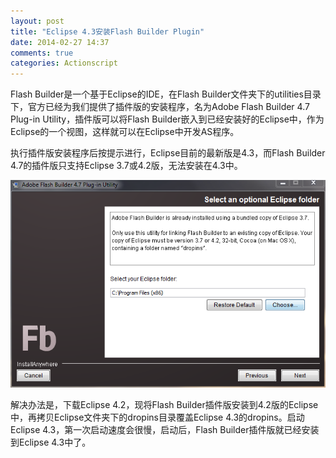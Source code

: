 ```yaml
---
layout: post
title: "Eclipse 4.3安装Flash Builder Plugin"
date: 2014-02-27 14:37
comments: true
categories: Actionscript
---
```


Flash Builder是一个基于Eclipse的IDE，在Flash Builder文件夹下的utilities目录下，官方已经为我们提供了插件版的安装程序，名为Adobe Flash Builder 4.7 Plug-in Utility，插件版可以将Flash Builder嵌入到已经安装好的Eclipse中，作为Eclipse的一个视图，这样就可以在Eclipse中开发AS程序。

执行插件版安装程序后按提示进行，Eclipse目前的最新版是4.3，而Flash Builder 4.7的插件版只支持Eclipse 3.7或4.2版，无法安装在4.3中。

![Alt text](/upload/flashbuilder4.7plugin.png)

解决办法是，下载Eclipse 4.2，现将Flash Builder插件版安装到4.2版的Eclipse中，再拷贝Eclipse文件夹下的dropins目录覆盖Eclipse 4.3的dropins。启动Eclipse 4.3，第一次启动速度会很慢，启动后，Flash Builder插件版就已经安装到Eclipse 4.3中了。